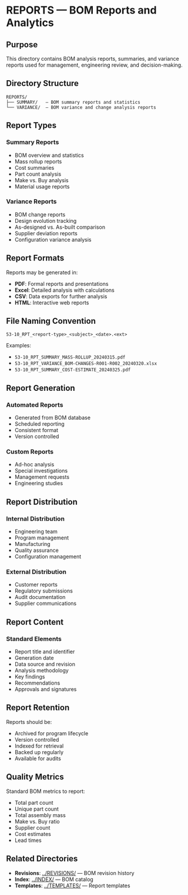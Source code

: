 # REPORTS — BOM Reports and Analytics

## Purpose

This directory contains BOM analysis reports, summaries, and variance reports used for management, engineering review, and decision-making.

## Directory Structure

```
REPORTS/
├── SUMMARY/   — BOM summary reports and statistics
└── VARIANCE/  — BOM variance and change analysis reports
```

## Report Types

### Summary Reports
- BOM overview and statistics
- Mass rollup reports
- Cost summaries
- Part count analysis
- Make vs. Buy analysis
- Material usage reports

### Variance Reports
- BOM change reports
- Design evolution tracking
- As-designed vs. As-built comparison
- Supplier deviation reports
- Configuration variance analysis

## Report Formats

Reports may be generated in:
- **PDF**: Formal reports and presentations
- **Excel**: Detailed analysis with calculations
- **CSV**: Data exports for further analysis
- **HTML**: Interactive web reports

## File Naming Convention

```
53-10_RPT_<report-type>_<subject>_<date>.<ext>
```

Examples:
- `53-10_RPT_SUMMARY_MASS-ROLLUP_20240315.pdf`
- `53-10_RPT_VARIANCE_BOM-CHANGES-R001-R002_20240320.xlsx`
- `53-10_RPT_SUMMARY_COST-ESTIMATE_20240325.pdf`

## Report Generation

### Automated Reports
- Generated from BOM database
- Scheduled reporting
- Consistent format
- Version controlled

### Custom Reports
- Ad-hoc analysis
- Special investigations
- Management requests
- Engineering studies

## Report Distribution

### Internal Distribution
- Engineering team
- Program management
- Manufacturing
- Quality assurance
- Configuration management

### External Distribution
- Customer reports
- Regulatory submissions
- Audit documentation
- Supplier communications

## Report Content

### Standard Elements
- Report title and identifier
- Generation date
- Data source and revision
- Analysis methodology
- Key findings
- Recommendations
- Approvals and signatures

## Report Retention

Reports should be:
- Archived for program lifecycle
- Version controlled
- Indexed for retrieval
- Backed up regularly
- Available for audits

## Quality Metrics

Standard BOM metrics to report:
- Total part count
- Unique part count
- Total assembly mass
- Make vs. Buy ratio
- Supplier count
- Cost estimates
- Lead times

## Related Directories

- **Revisions**: [../REVISIONS/](../REVISIONS/) — BOM revision history
- **Index**: [../INDEX/](../INDEX/) — BOM catalog
- **Templates**: [../TEMPLATES/](../TEMPLATES/) — Report templates
